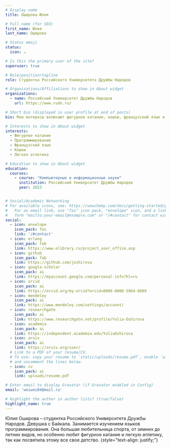 ```yaml
---
# Display name
title: Оширова Юлия

# Full name (for SEO)
first_name: Юлия
last_name: Оширова

# Status emoji
status:
  icon: ☕️

# Is this the primary user of the site?
superuser: true

# Role/position/tagline
role: Студентка Российского Университета Дружбы Народов

# Organizations/Affiliations to show in About widget
organizations:
  - name: Российский Университет Дружбы Народов
    url: https://www.rudn.ru/

# Short bio (displayed in user profile at end of posts)
bio: Мои интересы включают фигурное катание, кошки, французский язык и программирование.

# Interests to show in About widget
interests:
  - Фигурное катание
  - Программирование
  - Французский язык
  - Кошки
  - Легкая атлетика

# Education to show in About widget
education:
  courses:
    - course: "Компьютерные и информационные науки"
      institution: Российский Университет Дружбы Народов
      year: 2023


# Social/Academic Networking
# For available icons, see: https://wowchemy.com/docs/getting-started/page-builder/#icons
#   For an email link, use "fas" icon pack, "envelope" icon, and a link in the
#   form "mailto:your-email@example.com" or "/#contact" for contact widget.
social:
  - icon: envelope
    icon_pack: fas
    link: '/#contact'
  - icon: erlang
    icon_pack: fab
    link: https://www.elibrary.ru/project_user_office.asp
  - icon: github
    icon_pack: fab
    link: https://github.com/joshirova
  - icon: google-scholar
    icon_pack: ai
    link: https://myaccount.google.com/personal-info?hl=ru
  - icon: orcid
    icon_pack: ai
    link: https://orcid.org/my-orcid?orcid=0009-0000-5964-8889
  - icon: mendeley
    icon_pack: ai
    link: https://www.mendeley.com/settings/account/
  - icon: researchgate
    icon_pack: ai
    link: https://www.researchgate.net/profile/Yulia-Oshirova
  - icon: academia
    icon_pack: ai
    link: https://independent.academia.edu/YuliaOshirova
  - icon: arxiv
    icon_pack: ai
    link: https://arxiv.org/user/
  # Link to a PDF of your resume/CV.
  # To use: copy your resume to `static/uploads/resume.pdf`, enable `ai` icons in `params.yaml`,
  # and uncomment the lines below.
  - icon: cv
    icon_pack: ai
    link: uploads/resume.pdf

# Enter email to display Gravatar (if Gravatar enabled in Config)
email: 'weiwei04@mail.ru'

# Highlight the author in author lists? (true/false)
highlight_name: true
---
```


Юлия Оширова – студентка Российского Университета Дружбы Народов. Девушка с Байкала. Занимается изучением языков программирования. Она большая любительница спорта, от зимних до летних видов, но особенно любит фигурное катание и легкую атлетику, так как посвятила этому все свое детство. 
{style="text-align: justify;"}
